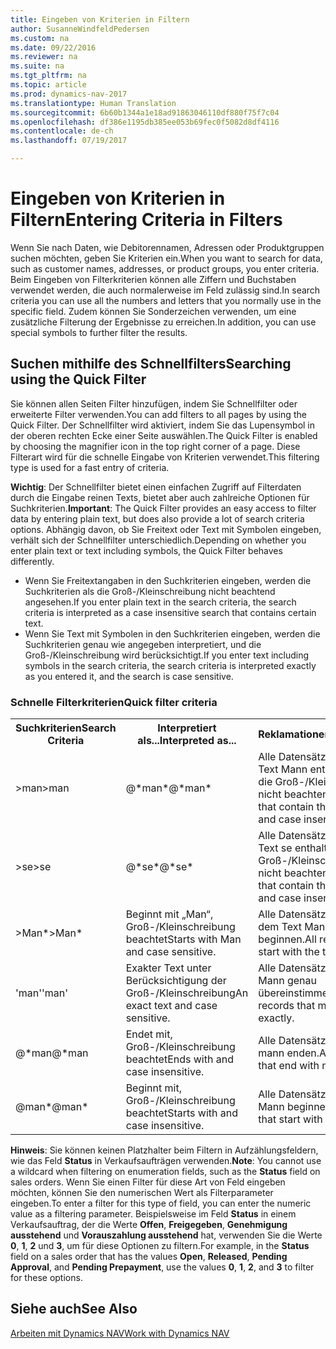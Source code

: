 ```yaml
---
title: Eingeben von Kriterien in Filtern
author: SusanneWindfeldPedersen
ms.custom: na
ms.date: 09/22/2016
ms.reviewer: na
ms.suite: na
ms.tgt_pltfrm: na
ms.topic: article
ms.prod: dynamics-nav-2017
ms.translationtype: Human Translation
ms.sourcegitcommit: 6b60b1344a1e18ad91863046110df880f75f7c04
ms.openlocfilehash: df386e1195db385ee053b69fec0f5082d8df4116
ms.contentlocale: de-ch
ms.lasthandoff: 07/19/2017

---
```


# <a name="entering-criteria-in-filters"></a><span data-ttu-id="e1a77-102">Eingeben von Kriterien in Filtern</span><span class="sxs-lookup"><span data-stu-id="e1a77-102">Entering Criteria in Filters</span></span>
<span data-ttu-id="e1a77-103">Wenn Sie nach Daten, wie Debitorennamen, Adressen oder Produktgruppen suchen möchten, geben Sie Kriterien ein.</span><span class="sxs-lookup"><span data-stu-id="e1a77-103">When you want to search for data, such as customer names, addresses, or product groups, you enter criteria.</span></span> <span data-ttu-id="e1a77-104">Beim Eingeben von Filterkriterien können alle Ziffern und Buchstaben verwendet werden, die auch normalerweise im Feld zulässig sind.</span><span class="sxs-lookup"><span data-stu-id="e1a77-104">In search criteria you can use all the numbers and letters that you normally use in the specific field.</span></span> <span data-ttu-id="e1a77-105">Zudem können Sie Sonderzeichen verwenden, um eine zusätzliche Filterung der Ergebnisse zu erreichen.</span><span class="sxs-lookup"><span data-stu-id="e1a77-105">In addition, you can use special symbols to further filter the results.</span></span>

## <a name="searching-using-the-quick-filter"></a><span data-ttu-id="e1a77-106">Suchen mithilfe des Schnellfilters</span><span class="sxs-lookup"><span data-stu-id="e1a77-106">Searching using the Quick Filter</span></span>
<span data-ttu-id="e1a77-107">Sie können allen Seiten Filter hinzufügen, indem Sie Schnellfilter oder erweiterte Filter verwenden.</span><span class="sxs-lookup"><span data-stu-id="e1a77-107">You can add filters to all pages by using the Quick Filter.</span></span> <span data-ttu-id="e1a77-108">Der Schnellfilter wird aktiviert, indem Sie das Lupensymbol in der oberen rechten Ecke einer Seite auswählen.</span><span class="sxs-lookup"><span data-stu-id="e1a77-108">The Quick Filter is enabled by choosing the magnifier icon in the top right corner of a page.</span></span> <span data-ttu-id="e1a77-109">Diese Filterart wird für die schnelle Eingabe von Kriterien verwendet.</span><span class="sxs-lookup"><span data-stu-id="e1a77-109">This filtering type is used for a fast entry of criteria.</span></span>

<span data-ttu-id="e1a77-110">**Wichtig**: Der Schnellfilter bietet einen einfachen Zugriff auf Filterdaten durch die Eingabe reinen Texts, bietet aber auch zahlreiche Optionen für Suchkriterien.</span><span class="sxs-lookup"><span data-stu-id="e1a77-110">**Important**: The Quick Filter provides an easy access to filter data by entering plain text, but does also provide a lot of search criteria options.</span></span> <span data-ttu-id="e1a77-111">Abhängig davon, ob Sie Freitext oder Text mit Symbolen eingeben, verhält sich der Schnellfilter unterschiedlich.</span><span class="sxs-lookup"><span data-stu-id="e1a77-111">Depending on whether you enter plain text or text including symbols, the Quick Filter behaves differently.</span></span>  
- <span data-ttu-id="e1a77-112">Wenn Sie Freitextangaben in den Suchkriterien eingeben, werden die Suchkriterien als die Groß-/Kleinschreibung nicht beachtend angesehen.</span><span class="sxs-lookup"><span data-stu-id="e1a77-112">If you enter plain text in the search criteria, the search criteria is interpreted as a case insensitive search that contains certain text.</span></span>  
- <span data-ttu-id="e1a77-113">Wenn Sie Text mit Symbolen in den Suchkriterien eingeben, werden die Suchkriterien genau wie angegeben interpretiert, und die Groß-/Kleinschreibung wird berücksichtigt.</span><span class="sxs-lookup"><span data-stu-id="e1a77-113">If you enter text including symbols in the search criteria, the search criteria is interpreted exactly as you entered it, and the search is case sensitive.</span></span>

### <a name="quick-filter-criteria"></a><span data-ttu-id="e1a77-114">Schnelle Filterkriterien</span><span class="sxs-lookup"><span data-stu-id="e1a77-114">Quick filter criteria</span></span>
<!-- html syntax because symbols conflict with MarkDown syntax -->
<TABLE>
  <TR>
    <TH><span data-ttu-id="e1a77-115">Suchkriterien</span><span class="sxs-lookup"><span data-stu-id="e1a77-115">Search Criteria</span></span></TH>
    <TH><span data-ttu-id="e1a77-116">Interpretiert als...</span><span class="sxs-lookup"><span data-stu-id="e1a77-116">Interpreted as...</span></span></TH>
    <TH><span data-ttu-id="e1a77-117">Reklamationen...</span><span class="sxs-lookup"><span data-stu-id="e1a77-117">Returns...</span></span></TH>
  </TR>
  <TR>
    <TD><span data-ttu-id="e1a77-118">>man</span><span class="sxs-lookup"><span data-stu-id="e1a77-118">>man</span></span></TD>
    <TD><span data-ttu-id="e1a77-119">@*man*</span><span class="sxs-lookup"><span data-stu-id="e1a77-119">@*man*</span></span></TD>
    <TD><span data-ttu-id="e1a77-120">Alle Datensätze, die den Text Mann enthalten und die Groß-/Kleinschreibung nicht beachten.</span><span class="sxs-lookup"><span data-stu-id="e1a77-120">All records that contain the text man and case insensitive.</span></span></TD>
  </TR>
  <TR>
    <TD><span data-ttu-id="e1a77-121">>se</span><span class="sxs-lookup"><span data-stu-id="e1a77-121">>se</span></span></TD>
    <TD><span data-ttu-id="e1a77-122">@*se*</span><span class="sxs-lookup"><span data-stu-id="e1a77-122">@*se*</span></span></TD>
    <TD><span data-ttu-id="e1a77-123">Alle Datensätze, die den Text se enthalten und die Groß-/Kleinschreibung nicht beachten.</span><span class="sxs-lookup"><span data-stu-id="e1a77-123">All records that contain the text se and case insensitive.</span></span></TD>
  </TR>
  <TR>
    <TD><span data-ttu-id="e1a77-124">>Man*</span><span class="sxs-lookup"><span data-stu-id="e1a77-124">>Man*</span></span></TD>
    <TD><span data-ttu-id="e1a77-125">Beginnt mit „Man“, Groß-/Kleinschreibung beachtet</span><span class="sxs-lookup"><span data-stu-id="e1a77-125">Starts with Man and case sensitive.</span></span></TD>
    <TD><span data-ttu-id="e1a77-126">Alle Datensätze, die mit dem Text Mann beginnen.</span><span class="sxs-lookup"><span data-stu-id="e1a77-126">All records that start with the text Man.</span></span></TD>
  </TR>
  <TR>
    <TD><span data-ttu-id="e1a77-127">'man'</span><span class="sxs-lookup"><span data-stu-id="e1a77-127">'man'</span></span></TD>
    <TD><span data-ttu-id="e1a77-128">Exakter Text unter Berücksichtigung der Groß-/Kleinschreibung</span><span class="sxs-lookup"><span data-stu-id="e1a77-128">An exact text and case sensitive.</span></span></TD>
    <TD><span data-ttu-id="e1a77-129">Alle Datensätze, die mit Mann genau übereinstimmen.</span><span class="sxs-lookup"><span data-stu-id="e1a77-129">All records that match man exactly.</span></span></TD>
  </TR>
  <TR>
    <TD><span data-ttu-id="e1a77-130">@*man</span><span class="sxs-lookup"><span data-stu-id="e1a77-130">@*man</span></span></TD>
    <TD><span data-ttu-id="e1a77-131">Endet mit, Groß-/Kleinschreibung beachtet</span><span class="sxs-lookup"><span data-stu-id="e1a77-131">Ends with and case insensitive.</span></span></TD>
    <TD><span data-ttu-id="e1a77-132">Alle Datensätze, die mit mann enden.</span><span class="sxs-lookup"><span data-stu-id="e1a77-132">All records that end with man.</span></span></TD>
  </TR>
  <TR>
    <TD><span data-ttu-id="e1a77-133">@man*</span><span class="sxs-lookup"><span data-stu-id="e1a77-133">@man*</span></span></TD>
    <TD><span data-ttu-id="e1a77-134">Beginnt mit, Groß-/Kleinschreibung beachtet</span><span class="sxs-lookup"><span data-stu-id="e1a77-134">Starts with and case insensitive.</span></span></TD>
    <TD><span data-ttu-id="e1a77-135">Alle Datensätze, die mit Mann beginnen.</span><span class="sxs-lookup"><span data-stu-id="e1a77-135">All records that start with man.</span></span></TD>
  </TR>
</TABLE>

<span data-ttu-id="e1a77-136">**Hinweis**: Sie können keinen Platzhalter beim Filtern in Aufzählungsfeldern, wie das Feld **Status** in Verkaufsaufträgen verwenden.</span><span class="sxs-lookup"><span data-stu-id="e1a77-136">**Note**: You cannot use a wildcard when filtering on enumeration fields, such as the **Status** field on sales orders.</span></span> <span data-ttu-id="e1a77-137">Wenn Sie einen Filter für diese Art von Feld eingeben möchten, können Sie den numerischen Wert als Filterparameter eingeben.</span><span class="sxs-lookup"><span data-stu-id="e1a77-137">To enter a filter for this type of field, you can enter the numeric value as a filtering parameter.</span></span> <span data-ttu-id="e1a77-138">Beispielsweise im Feld **Status** in einem Verkaufsauftrag, der die Werte **Offen**, **Freigegeben**, **Genehmigung ausstehend** und **Vorauszahlung ausstehend** hat, verwenden Sie die Werte **0**, **1**, **2** und **3**, um für diese Optionen zu filtern.</span><span class="sxs-lookup"><span data-stu-id="e1a77-138">For example, in the **Status** field on a sales order that has the values **Open**, **Released**, **Pending Approval**, and **Pending Prepayment**, use the values **0**, **1**, **2**, and **3** to filter for these options.</span></span>  

## <a name="see-also"></a><span data-ttu-id="e1a77-139">Siehe auch</span><span class="sxs-lookup"><span data-stu-id="e1a77-139">See Also</span></span>
[<span data-ttu-id="e1a77-140">Arbeiten mit Dynamics NAV</span><span class="sxs-lookup"><span data-stu-id="e1a77-140">Work with Dynamics NAV</span></span>](ui-work-product.md)

